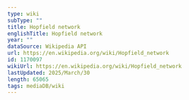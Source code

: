 ```yaml
---
type: wiki
subType: ""
title: Hopfield network
englishTitle: Hopfield network
year: ""
dataSource: Wikipedia API
url: https://en.wikipedia.org/wiki/Hopfield_network
id: 1170097
wikiUrl: https://en.wikipedia.org/wiki/Hopfield_network
lastUpdated: 2025/March/30
length: 65065
tags: mediaDB/wiki
---
```

